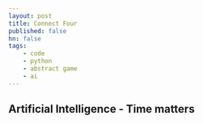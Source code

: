 ```yaml
---
layout: post
title: Connect Four
published: false
hn: false
tags:
    - code
    - python
    - abstract game
    - ai
---
```


## Artificial Intelligence - Time matters ##
